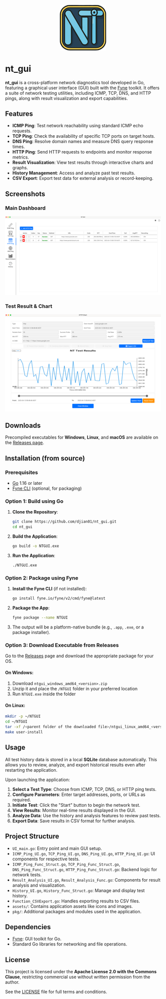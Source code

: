 <p align="center">
  <img src="Icon.png" alt="NTGUI Logo" width="150"/>
</p>

# nt_gui

**nt_gui** is a cross-platform network diagnostics tool developed in Go, featuring a graphical user interface (GUI) built with the [Fyne](https://fyne.io) toolkit. It offers a suite of network testing utilities, including ICMP, TCP, DNS, and HTTP pings, along with result visualization and export capabilities.

## Features

- **ICMP Ping**: Test network reachability using standard ICMP echo requests.
- **TCP Ping**: Check the availability of specific TCP ports on target hosts.
- **DNS Ping**: Resolve domain names and measure DNS query response times.
- **HTTP Ping**: Send HTTP requests to endpoints and monitor response metrics.
- **Result Visualization**: View test results through interactive charts and graphs.
- **History Management**: Access and analyze past test results.
- **CSV Export**: Export test data for external analysis or record-keeping.

## Screenshots

### Main Dashboard

![Main Dashboard](assets/ntgui_mainWindow.png)

### Test Result & Chart

![Test Results Chart](assets/ntgui_chart.png)

## Downloads

Precompiled executables for **Windows**, **Linux**, and **macOS** are available on the [Releases page](https://github.com/djian01/nt_gui/releases).

## Installation (from source)

### Prerequisites

- [Go](https://golang.org/dl/) 1.16 or later
- [Fyne CLI](https://developer.fyne.io/started/packaging) (optional, for packaging)

### Option 1: Build using Go

1. **Clone the Repository**:
   ```bash
   git clone https://github.com/djian01/nt_gui.git
   cd nt_gui
   ```

2. **Build the Application**:
   ```bash
   go build -o NTGUI.exe
   ```

3. **Run the Application**:
   ```bash
   ./NTGUI.exe
   ```

### Option 2: Package using Fyne

1. **Install the Fyne CLI** (if not installed):
   ```bash
   go install fyne.io/fyne/v2/cmd/fyne@latest
   ```

2. **Package the App**:
   ```bash
   fyne package --name NTGUI
   ```

3. The output will be a platform-native bundle (e.g., `.app`, `.exe`, or a package installer).

### Option 3: Download Executable from Releases

Go to the [Releases](https://github.com/djian01/nt_gui/releases) page and download the appropriate package for your OS.

#### On **Windows**:
1. Download `ntgui_windows_amd64_<version>.zip`
2. Unzip it and place the `/NTGUI` folder in your preferred location
3. Run `NTGUI.exe` inside the folder

#### On **Linux**:
```bash
mkdir -p ~/NTGUI
cd ~/NTGUI
tar -xf /<parent folder of the downloaded file>/ntgui_linux_amd64_<version>.tar.xz
make user-install
```

## Usage

All test history data is stored in a local **SQLite** database automatically. This allows you to review, analyze, and export historical results even after restarting the application.

Upon launching the application:

1. **Select a Test Type**: Choose from ICMP, TCP, DNS, or HTTP ping tests.
2. **Configure Parameters**: Enter target addresses, ports, or URLs as required.
3. **Initiate Test**: Click the "Start" button to begin the network test.
4. **View Results**: Monitor real-time results displayed in the GUI.
5. **Analyze Data**: Use the history and analysis features to review past tests.
6. **Export Data**: Save results in CSV format for further analysis.

## Project Structure

- `UI_main.go`: Entry point and main GUI setup.
- `ICMP_Ping_UI.go`, `TCP_Ping_UI.go`, `DNS_Ping_UI.go`, `HTTP_Ping_UI.go`: UI components for respective tests.
- `ICMP_Ping_Func_Struct.go`, `TCP_Ping_Func_Struct.go`, `DNS_Ping_Func_Struct.go`, `HTTP_Ping_Func_Struct.go`: Backend logic for network tests.
- `Result_Analysis_UI.go`, `Result_Analysis_Func.go`: Components for result analysis and visualization.
- `History_UI.go`, `History_Func_Struct.go`: Manage and display test history.
- `Function_CSVExport.go`: Handles exporting results to CSV files.
- `assets/`: Contains application assets like icons and images.
- `pkg/`: Additional packages and modules used in the application.

## Dependencies

- [Fyne](https://fyne.io): GUI toolkit for Go.
- Standard Go libraries for networking and file operations.

## License

This project is licensed under the **Apache License 2.0 with the Commons Clause**, restricting commercial use without written permission from the author.

See the [LICENSE](LICENSE) file for full terms and conditions.
